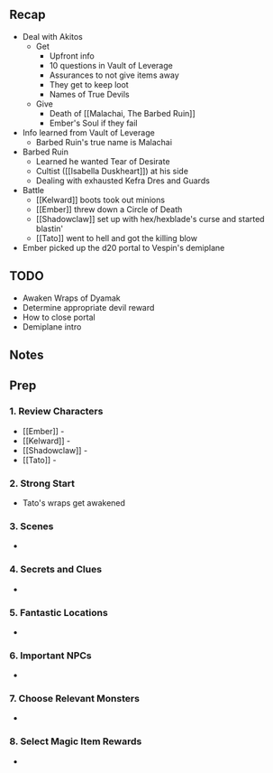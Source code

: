 
## Recap

* Deal with Akitos
	* Get
		* Upfront info
		* 10 questions in Vault of Leverage
		* Assurances to not give items away
		* They get to keep loot
		* Names of True Devils
	* Give
		* Death of [[Malachai, The Barbed Ruin]]
		* Ember's Soul if they fail
* Info learned from Vault of Leverage
	* Barbed Ruin's true name is Malachai
* Barbed Ruin
	* Learned he wanted Tear of Desirate
	* Cultist ([[Isabella Duskheart]]) at his side
	* Dealing with exhausted Kefra Dres and Guards
* Battle
	* [[Kelward]] boots took out minions
	* [[Ember]] threw down a Circle of Death
	* [[Shadowclaw]] set up with hex/hexblade's curse and started blastin'
	* [[Tato]] went to hell and got the killing blow
* Ember picked up the d20 portal to Vespin's demiplane

## TODO

* Awaken Wraps of Dyamak
* Determine appropriate devil reward
* How to close portal
* Demiplane intro

## Notes
## Prep
### 1. Review Characters

* [[Ember]] - 
* [[Kelward]] -
* [[Shadowclaw]] - 
* [[Tato]] - 

### 2. Strong Start

* Tato's wraps get awakened

### 3. Scenes

* 

### 4. Secrets and Clues

* 

### 5. Fantastic Locations

* 

### 6. Important NPCs

* 

### 7. Choose Relevant Monsters

* 

### 8. Select Magic Item Rewards

* 
